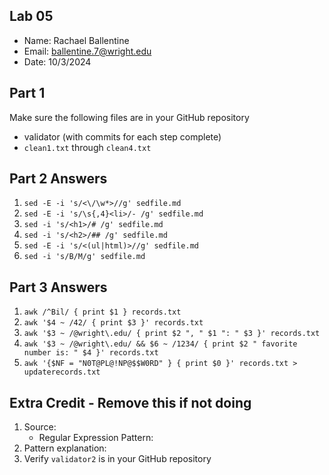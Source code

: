 ## Lab 05

- Name: Rachael Ballentine
- Email: ballentine.7@wright.edu
- Date: 10/3/2024

## Part 1 

Make sure the following files are in your GitHub repository
- validator (with commits for each step complete)
- `clean1.txt` through `clean4.txt`

## Part 2 Answers

1. `sed -E -i 's/<\/\w*>//g' sedfile.md`
2. `sed -E -i 's/\s{,4}<li>/- /g' sedfile.md`
3. `sed -i 's/<h1>/# /g' sedfile.md`
4. `sed -i 's/<h2>/## /g' sedfile.md`
5. `sed -E -i 's/<(ul|html)>//g' sedfile.md`
6. `sed -i 's/B/M/g' sedfile.md`

## Part 3 Answers

1. `awk /^Bil/ { print $1 } records.txt`
2. `awk '$4 ~ /42/ { print $3 }' records.txt`
3. `awk '$3 ~ /@wright\.edu/ { print $2 ", " $1 ": " $3 }' records.txt`
4. `awk '$3 ~ /@wright\.edu/ && $6 ~ /1234/ { print $2 " favorite number is: " $4 }' records.txt`
5. `awk '{$NF = "N0T@PL@!NP@$$W0RD" } { print $0 }' records.txt > updaterecords.txt`

## Extra Credit - Remove this if not doing

1. Source: 
    - Regular Expression Pattern: 
2. Pattern explanation:
3. Verify `validator2` is in your GitHub repository
